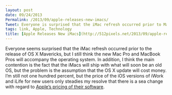 ```yaml
---
layout: post
date: 09/24/2013
Permalink: /2013/09/apple-releases-new-imacs/
Tweet: Everyone is surprised that the iMac refresh occurred prior to Mavericks; I'm not.
tags: link, Apple, Technology
title: [Apple Releases New iMacs](http://512pixels.net/2013/09/apple-refreshes-imac-line/)
---
```


<p>Everyone seems surprised that the iMac refresh occurred prior to the release of OS X Mavericks, but I still think the new Mac Pro and MacBook Pros will accompany the operating system. In addition, I think the main contention is the fact that the iMacs will ship with what will soon be an old OS, but the problem is the assumption that the OS X update will cost money. I&#8217;m still not one hundred percent, but the price of the iOS versions of iWork and iLife for new users only steadies my resolve that there is a sea change with regard to <a href="/2013/07/free" title="Free - Engineered Eloquence">Apple&#8217;s pricing of their software</a>.</p>